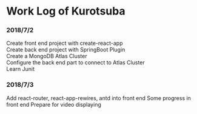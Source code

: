 # Work Log of Kurotsuba

### 2018/7/2
Create front end project with create-react-app  
Create back end project with SpringBoot Plugin  
Create a MongoDB Atlas Cluster  
Configure the back end part to connect to Atlas Cluster  
Learn Junit  


### 2018/7/3
Add react-router, react-app-rewires, antd into front end
Some progress in front end
Prepare for video displaying
